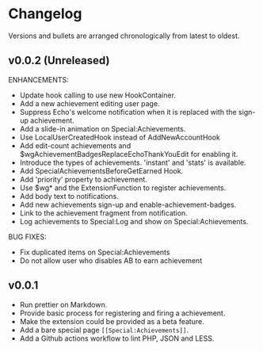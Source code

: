 # Changelog

Versions and bullets are arranged chronologically from latest to oldest.

## v0.0.2 (Unreleased)

ENHANCEMENTS:

- Update hook calling to use new HookContainer.
- Add a new achievement editing user page.
- Suppress Echo's welcome notification when it is replaced with the sign-up achievement.
- Add a slide-in animation on Special:Achievements.
- Use LocalUserCreatedHook instead of AddNewAccountHook
- Add edit-count achievements and $wgAchievementBadgesReplaceEchoThankYouEdit for enabling it.
- Introduce the types of achievements. 'instant' and 'stats' is available.
- Add SpecialAchievementsBeforeGetEarned Hook.
- Add 'priority' property to achievement.
- Use $wg\* and the ExtensionFunction to register achievements.
- Add body text to notifications.
- Add new achievements sign-up and enable-achievement-badges.
- Link to the achievement fragment from notification.
- Log achievements to Special:Log and show on Special:Achievements.

BUG FIXES:

- Fix duplicated items on Special:Achievements
- Do not allow user who disables AB to earn achievement

## v0.0.1

- Run prettier on Markdown.
- Provide basic process for registering and firing a achievement.
- Make the extension could be provided as a beta feature.
- Add a bare special page `[[Special:Achievements]]`.
- Add a Github actions workflow to lint PHP, JSON and LESS.
